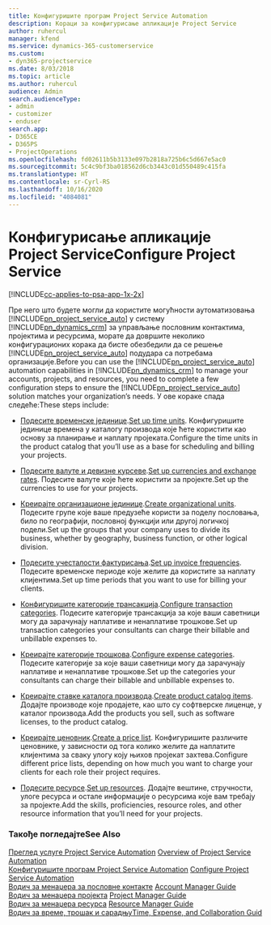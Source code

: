 ```yaml
---
title: Конфигуришите програм Project Service Automation
description: Кораци за конфигурисање апликације Project Service
author: ruhercul
manager: kfend
ms.service: dynamics-365-customerservice
ms.custom:
- dyn365-projectservice
ms.date: 8/03/2018
ms.topic: article
ms.author: ruhercul
audience: Admin
search.audienceType:
- admin
- customizer
- enduser
search.app:
- D365CE
- D365PS
- ProjectOperations
ms.openlocfilehash: fd02611b5b3133e097b2818a725b6c5d667e5ac0
ms.sourcegitcommit: 5c4c9bf3ba018562d6cb3443c01d550489c415fa
ms.translationtype: HT
ms.contentlocale: sr-Cyrl-RS
ms.lasthandoff: 10/16/2020
ms.locfileid: "4084081"
---
```

# <a name="configure-project-service"></a><span data-ttu-id="bf400-103">Конфигурисање апликације Project Service</span><span class="sxs-lookup"><span data-stu-id="bf400-103">Configure Project Service</span></span>

[!INCLUDE[cc-applies-to-psa-app-1x-2x](../includes/cc-applies-to-psa-app-1x-2x.md)]

<span data-ttu-id="bf400-104">Пре него што будете могли да користите могућности аутоматизовања [!INCLUDE[pn_project_service_auto](../includes/pn-project-service-auto.md)] у систему [!INCLUDE[pn_dynamics_crm](../includes/pn-dynamics-crm.md)] за управљање пословним контактима, пројектима и ресурсима, морате да довршите неколико конфигурационих корака да бисте обезбедили да се решење [!INCLUDE[pn_project_service_auto](../includes/pn-project-service-auto.md)] подудара са потребама организације.</span><span class="sxs-lookup"><span data-stu-id="bf400-104">Before you can use the [!INCLUDE[pn_project_service_auto](../includes/pn-project-service-auto.md)] automation capabilities in [!INCLUDE[pn_dynamics_crm](../includes/pn-dynamics-crm.md)] to manage your accounts, projects, and resources, you need to complete a few configuration steps to ensure the [!INCLUDE[pn_project_service_auto](../includes/pn-project-service-auto.md)] solution matches your organization’s needs.</span></span> <span data-ttu-id="bf400-105">У ове кораке спада следеће:</span><span class="sxs-lookup"><span data-stu-id="bf400-105">These steps include:</span></span>  
  
-   <span data-ttu-id="bf400-106">[Подесите временске јединице](../psa/set-up-time-units.md).</span><span class="sxs-lookup"><span data-stu-id="bf400-106">[Set up time units](../psa/set-up-time-units.md).</span></span> <span data-ttu-id="bf400-107">Конфигуришите јединице времена у каталогу производа које ћете користити као основу за планирање и наплату пројеката.</span><span class="sxs-lookup"><span data-stu-id="bf400-107">Configure the time units in the product catalog that you’ll use as a base for scheduling and billing your projects.</span></span>  
  
-   <span data-ttu-id="bf400-108">[Подесите валуте и девизне курсеве](../psa/set-up-currencies-exchange-rates.md).</span><span class="sxs-lookup"><span data-stu-id="bf400-108">[Set up currencies and exchange rates](../psa/set-up-currencies-exchange-rates.md).</span></span> <span data-ttu-id="bf400-109">Подесите валуте које ћете користити за пројекте.</span><span class="sxs-lookup"><span data-stu-id="bf400-109">Set up the currencies to use for your projects.</span></span>  
  
-   <span data-ttu-id="bf400-110">[Креирајте организационе јединице](../psa/create-organizational-units.md).</span><span class="sxs-lookup"><span data-stu-id="bf400-110">[Create organizational units](../psa/create-organizational-units.md).</span></span> <span data-ttu-id="bf400-111">Подесите групе које ваше предузеће користи за поделу пословања, било по географији, пословној функцији или другој логичкој подели.</span><span class="sxs-lookup"><span data-stu-id="bf400-111">Set up the groups that your company uses to divide its business, whether by geography, business function, or other logical division.</span></span>  
  
-   <span data-ttu-id="bf400-112">[Подесите учесталости фактурисања](../psa/set-up-invoice-frequencies.md).</span><span class="sxs-lookup"><span data-stu-id="bf400-112">[Set up invoice frequencies](../psa/set-up-invoice-frequencies.md).</span></span> <span data-ttu-id="bf400-113">Подесите временске периоде које желите да користите за наплату клијентима.</span><span class="sxs-lookup"><span data-stu-id="bf400-113">Set up time periods that you want to use for billing your clients.</span></span>  
  
-   <span data-ttu-id="bf400-114">[Конфигуришите категорије трансакција](../psa/configure-transaction-categories.md).</span><span class="sxs-lookup"><span data-stu-id="bf400-114">[Configure transaction categories](../psa/configure-transaction-categories.md).</span></span> <span data-ttu-id="bf400-115">Подесите категорије трансакција за које ваши саветници могу да зарачунају наплативе и ненаплативе трошкове.</span><span class="sxs-lookup"><span data-stu-id="bf400-115">Set up transaction categories your consultants can charge their billable and unbillable expenses to.</span></span>  
  
-   <span data-ttu-id="bf400-116">[Креирајте категорије трошкова](../psa/configure-expense-categories.md).</span><span class="sxs-lookup"><span data-stu-id="bf400-116">[Configure expense categories](../psa/configure-expense-categories.md).</span></span> <span data-ttu-id="bf400-117">Подесите категорије за које ваши саветници могу да зарачунају наплативе и ненаплативе трошкове.</span><span class="sxs-lookup"><span data-stu-id="bf400-117">Set up the categories your consultants can charge their billable and unbillable expenses to.</span></span>  
  
-   <span data-ttu-id="bf400-118">[Креирајте ставке каталога производа](../psa/create-product-catalog-items.md).</span><span class="sxs-lookup"><span data-stu-id="bf400-118">[Create product catalog items](../psa/create-product-catalog-items.md).</span></span> <span data-ttu-id="bf400-119">Додајте производе које продајете, као што су софтверске лиценце, у каталог производа.</span><span class="sxs-lookup"><span data-stu-id="bf400-119">Add the products you sell, such as software licenses, to the product catalog.</span></span>  
  
-   <span data-ttu-id="bf400-120">[Креирајте ценовник](../psa/create-price-list.md).</span><span class="sxs-lookup"><span data-stu-id="bf400-120">[Create a price list](../psa/create-price-list.md).</span></span> <span data-ttu-id="bf400-121">Конфигуришите различите ценовнике, у зависности од тога колико желите да наплатите клијентима за сваку улогу коју њихов пројекат захтева.</span><span class="sxs-lookup"><span data-stu-id="bf400-121">Configure different price lists, depending on how much you want to charge your clients for each role their project requires.</span></span>  
  
-   <span data-ttu-id="bf400-122">[Подесите ресурсе](../psa/set-up-resources.md).</span><span class="sxs-lookup"><span data-stu-id="bf400-122">[Set up resources](../psa/set-up-resources.md).</span></span> <span data-ttu-id="bf400-123">Додајте вештине, стручности, улоге ресурса и остале информације о ресурсима које вам требају за пројекте.</span><span class="sxs-lookup"><span data-stu-id="bf400-123">Add the skills, proficiencies, resource roles, and other resource information that you’ll need for your projects.</span></span>  
  
### <a name="see-also"></a><span data-ttu-id="bf400-124">Такође погледајте</span><span class="sxs-lookup"><span data-stu-id="bf400-124">See Also</span></span>  
 <span data-ttu-id="bf400-125">[Преглед услуге Project Service Automation](../psa/overview.md) </span><span class="sxs-lookup"><span data-stu-id="bf400-125">[Overview of Project Service Automation](../psa/overview.md) </span></span>  
 <span data-ttu-id="bf400-126">[Конфигуришите програм Project Service Automation](../psa/configure.md) </span><span class="sxs-lookup"><span data-stu-id="bf400-126">[Configure Project Service Automation](../psa/configure.md) </span></span>  
 <span data-ttu-id="bf400-127">[Водич за менаџера за пословне контакте](../psa/account-manager-guide.md) </span><span class="sxs-lookup"><span data-stu-id="bf400-127">[Account Manager Guide](../psa/account-manager-guide.md) </span></span>  
 <span data-ttu-id="bf400-128">[Водич за менаџера пројекта](../psa/project-manager-guide.md) </span><span class="sxs-lookup"><span data-stu-id="bf400-128">[Project Manager Guide](../psa/project-manager-guide.md) </span></span>  
 <span data-ttu-id="bf400-129">[Водич за менаџера ресурса](../psa/resource-manager-guide.md) </span><span class="sxs-lookup"><span data-stu-id="bf400-129">[Resource Manager Guide](../psa/resource-manager-guide.md) </span></span>  
 [<span data-ttu-id="bf400-130">Водич за време, трошак и сарадњу</span><span class="sxs-lookup"><span data-stu-id="bf400-130">Time, Expense, and Collaboration Guid</span></span>](../psa/time-expense-collaboration-guide.md)
